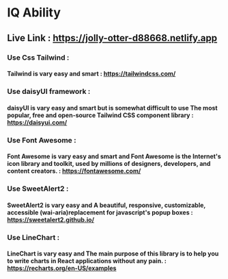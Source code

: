 # IQ Ability

## Live Link : https://jolly-otter-d88668.netlify.app

### Use Css Tailwind :

#### Tailwind is vary easy and smart : https://tailwindcss.com/

### Use daisyUI framework :

#### daisyUI is vary easy and smart but is somewhat difficult to use The most popular, free and open-source Tailwind CSS component library : https://daisyui.com/

### Use Font Awesome :

#### Font Awesome is vary easy and smart and Font Awesome is the Internet's icon library and toolkit, used by millions of designers, developers, and content creators. : https://fontawesome.com/

### Use SweetAlert2 :

#### SweetAlert2 is vary easy and A beautiful, responsive, customizable, accessible (wai-aria)replacement for javascript's popup boxes : https://sweetalert2.github.io/

### Use LineChart :

#### LineChart is vary easy and The main purpose of this library is to help you to write charts in React applications without any pain. : https://recharts.org/en-US/examples
